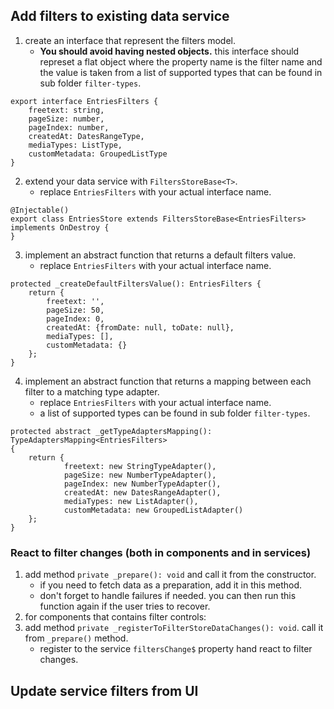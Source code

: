 

## Add filters to existing data service
1. create an interface that represent the filters model.
    - **You should avoid having nested objects.** this interface should represet a flat object where the property name is the filter name and the value is taken from a list of supported types that can be found in sub folder `filter-types`.
```
export interface EntriesFilters {
    freetext: string,
    pageSize: number,
    pageIndex: number,
    createdAt: DatesRangeType,
    mediaTypes: ListType,
    customMetadata: GroupedListType
}
```
2. extend your data service with `FiltersStoreBase<T>`.
    - replace `EntriesFilters` with your actual interface name.
```
@Injectable()
export class EntriesStore extends FiltersStoreBase<EntriesFilters> implements OnDestroy {
}
```
3. implement an abstract function that returns a default filters value.
    - replace `EntriesFilters` with your actual interface name.
```
protected _createDefaultFiltersValue(): EntriesFilters {
    return {
        freetext: '',
        pageSize: 50,
        pageIndex: 0,
        createdAt: {fromDate: null, toDate: null},
        mediaTypes: [],
        customMetadata: {}
    };
}
```

4. implement an abstract function that returns a mapping between each filter to a matching type adapter.
    - replace `EntriesFilters` with your actual interface name.
    - a list of supported types can be found in sub folder `filter-types`.

```
protected abstract _getTypeAdaptersMapping(): TypeAdaptersMapping<EntriesFilters>
{
    return {
            freetext: new StringTypeAdapter(),
            pageSize: new NumberTypeAdapter(),
            pageIndex: new NumberTypeAdapter(),
            createdAt: new DatesRangeAdapter(),
            mediaTypes: new ListAdapter(),
            customMetadata: new GroupedListAdapter()
    };
}
```

### React to filter changes (both in components and in services)
1. add method `private _prepare(): void` and call it from the constructor.
    - if you need to fetch data as a preparation, add it in this method.
    - don't forget to handle failures if needed. you can then run this function again if the user tries to recover.
2. for components that contains filter controls:
3. add method `private _registerToFilterStoreDataChanges(): void`. call it from `_prepare()` method.
   - register to the service `filtersChange$` property hand react to filter changes.


## Update service filters from UI

